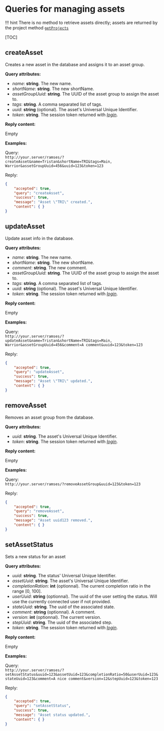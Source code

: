 # Queries for managing assets

!!! hint
    There is no method to retrieve assets directly; assets are returned by the project method [`getProjects`](projects.md#getprojects)

[TOC]

## createAsset

Creates a new asset in the database and assigns it to an asset group.

**Query attributes:**

- *name*: **string**. The new name.
- *shortName*: **string**. The new shortName.
- *assetGroupUuid*: **string**. The UUID of the asset group to assign the asset to.
- *tags*: **string**. A comma separated list of tags.
- *uuid*: **string** (optional). The asset's Universal Unique Identifier.
- *token*: **string**. The session token returned with [*login*](general.md#login).

**Reply content:**

Empty

**Examples:**

Query:  
`http://your.server/ramses/?createAsset&name=Tristan&shortName=TRI&tags=Main, Warrior&assetGroupUuid=456&uuid=123&token=123`

Reply:

```json
{
    "accepted": true,
    "query": "createAsset",
    "success": true,
    "message": "Asset \"TRI\" created.",
    "content": { }
}
```

## updateAsset

Update asset info in the database.

**Query attributes:**

- *name*: **string**. The new name.
- *shortName*: **string**. The new shortName.
- *comment*: **string**. The new comment.
- *assetGroupUuid*: **string**. The UUID of the asset group to assign the asset to.
- *tags*: **string**. A comma separated list of tags.
- *uuid*: **string** (optional). The asset's Universal Unique Identifier.
- *token*: **string**. The session token returned with [*login*](general.md#login).

**Reply content:**

Empty

**Examples:**

Query:  
`http://your.server/ramses/?updateAsset&name=Tristan&shortName=TRI&tags=Main, Warrior&assetGroupUuid=456&comment=A comment&uuid=123&token=123`

Reply:

```json
{
    "accepted": true,
    "query": "updateAsset",
    "success": true,
    "message": "Asset \"TRI\" updated.",
    "content": { }
}
```

## removeAsset

Removes an asset group from the database.

**Query attributes:**

- *uuid*: **string**. The asset's Universal Unique Identifier.
- *token*: **string**. The session token returned with [*login*](general.md#login).

**Reply content:**

Empty

**Examples:**

Query:  
`http://your.server/ramses/?removeAssetGroup&uuid=123&token=123`

Reply:

```json
{
    "accepted": true,
    "query": "removeAsset",
    "success": true,
    "message": "Asset uuid123 removed.",
    "content": { }
}
```

## setAssetStatus

Sets a new status for an asset

**Query attributes:**

- *uuid*: **string**. The status' Universal Unique Identifier.
- *assetUuid*: **string**. The asset's Universal Unique Identifier.
- *completionRation*: **int** (optionnal). The current completion ratio in the range [0, 100].
- *userUuid*: **string** (optionnal). The uuid of the user setting the status. Will use the currently connected user if not provided.
- *stateUuid*: **string**. The uuid of the associated state.
- *comment*: **string** (optionnal). A comment.
- *version*: **int** (optionnal). The current version.
- *stepUuid*: **string**. The uuid of the associated step.
- *token*: **string**. The session token returned with [*login*](general.md#login).

**Reply content:**

Empty

**Examples:**

Query:  
`http://your.server/ramses/?setAssetStatus&uuid=123&assetUuid=123&completionRatio=50&userUuid=123&stateUuid=123&comment=A nice comment&version=12&stepUuid=123&token=123`

Reply:

```json
{
    "accepted": true,
    "query": "setAssetStatus",
    "success": true,
    "message": "Asset status updated.",
    "content": { }
}
```